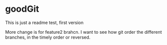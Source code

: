# goodGit
This is just a readme test, first version

More change is for feature2 brahcn. I want to see how git order the different branches, in the timely order or reversed.
